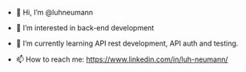 - 👋 Hi, I’m @luhneumann
- 👀 I’m interested in back-end development
- 🌱 I’m currently learning API rest development, API auth and testing.

- 📫 How to reach me: https://www.linkedin.com/in/luh-neumann/
